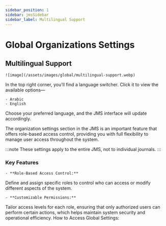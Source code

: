 ```yaml
---
sidebar_position: 1
sidebar: jmsSidebar
sidebar_label: Multilingual Support
---
```


# Global Organizations Settings

## Multilingual Support

    ![image](/assets/images/global/multilingual-support.webp)

In the top right corner, you'll find a language switcher. Click it to view the available options—

    - Arabic 
    - English

Choose your preferred language, and the JMS interface will update accordingly.

The organization settings section in the JMS is an important feature that offers role-based access control, providing you with full flexibility to manage user access throughout the system.

:::note
 These settings apply to the entire JMS, not to individual journals.
:::

### Key Features

    - **Role-Based Access Control:**
Define and assign specific roles to control who can access or modify different aspects of the system.

    - **Customizable Permissions:**
Tailor access levels for each role, ensuring that only authorized users can perform certain actions, which helps maintain system security and operational efficiency.
How to Access Global Settings:
